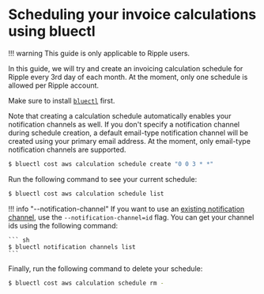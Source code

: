 # Scheduling your invoice calculations using bluectl

!!! warning
    This guide is only applicable to Ripple users.

In this guide, we will try and create an invoicing calculation schedule for Ripple every 3rd day of each month. At the moment, only one schedule is allowed per Ripple account.

Make sure to install [`bluectl`](https://alphauslabs.github.io/docs/blueapi/bluectl/) first.

Note that creating a calculation schedule automatically enables your notification channels as well. If you don't specify a notification channel during schedule creation, a default email-type notification channel will be created using your primary email address. At the moment, only email-type notification channels are supported.

``` sh
$ bluectl cost aws calculation schedule create "0 0 3 * *"
```

Run the following command to see your current schedule:

``` sh
$ bluectl cost aws calculation schedule list
```

!!! info "--notification-channel"
    If you want to use an [existing notification channel](https://app.alphaus.cloud/ripple/notification-setting), use the `--notification-channel=id` flag. You can get your channel ids using the following command:

    ``` sh
    $ bluectl notification channels list
    ```

Finally, run the following command to delete your schedule:

``` sh
$ bluectl cost aws calculation schedule rm -
```
